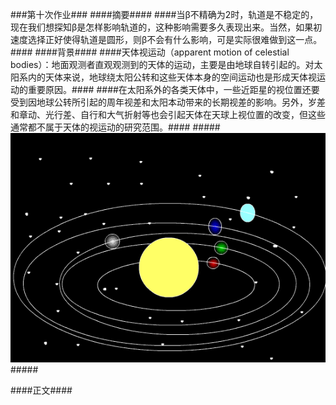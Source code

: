 ###第十次作业###
####摘要####
####当β不精确为2时，轨道是不稳定的，现在我们想探知β是怎样影响轨道的，这种影响需要多久表现出来。当然，如果初速度选择正好使得轨道是圆形，则β不会有什么影响，可是实际很难做到这一点。####
####背景####
####天体视运动（apparent motion of celestial bodies）：地面观测者直观观测到的天体的运动，主要是由地球自转引起的。对太阳系内的天体来说，地球绕太阳公转和这些天体本身的空间运动也是形成天体视运动的重要原因。####
####在太阳系外的各类天体中，一些近距星的视位置还要受到因地球公转所引起的周年视差和太阳本动带来的长期视差的影响。另外，岁差和章动、光行差、自行和大气折射等也会引起天体在天球上视位置的改变，但这些通常都不属于天体的视运动的研究范围。####
#####![enter image description here](https://github.com/hanshihao/compuational_physics_N2014301020016/blob/master/W020160123359859569771.gif)#####

####正文####
